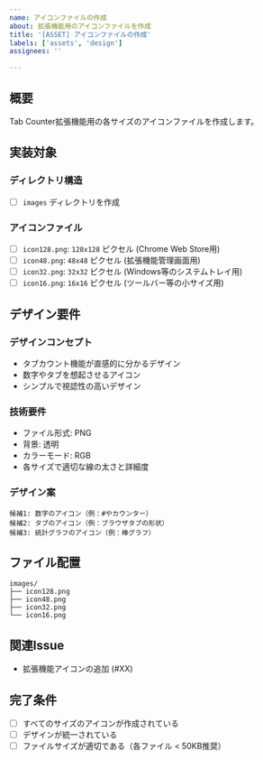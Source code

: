 ```yaml
---
name: アイコンファイルの作成
about: 拡張機能用のアイコンファイルを作成
title: '[ASSET] アイコンファイルの作成'
labels: ['assets', 'design']
assignees: ''

---
```


## 概要
Tab Counter拡張機能用の各サイズのアイコンファイルを作成します。

## 実装対象

### ディレクトリ構造
- [ ] `images` ディレクトリを作成

### アイコンファイル
- [ ] `icon128.png`: `128x128` ピクセル (Chrome Web Store用)
- [ ] `icon48.png`: `48x48` ピクセル (拡張機能管理画面用)
- [ ] `icon32.png`: `32x32` ピクセル (Windows等のシステムトレイ用)
- [ ] `icon16.png`: `16x16` ピクセル (ツールバー等の小サイズ用)

## デザイン要件

### デザインコンセプト
- タブカウント機能が直感的に分かるデザイン
- 数字やタブを想起させるアイコン
- シンプルで視認性の高いデザイン

### 技術要件
- ファイル形式: PNG
- 背景: 透明
- カラーモード: RGB
- 各サイズで適切な線の太さと詳細度

### デザイン案
```
候補1: 数字のアイコン（例：#やカウンター）
候補2: タブのアイコン（例：ブラウザタブの形状）
候補3: 統計グラフのアイコン（例：棒グラフ）
```

## ファイル配置
```
images/
├── icon128.png
├── icon48.png
├── icon32.png
└── icon16.png
```

## 関連Issue
- 拡張機能アイコンの追加 (#XX)

## 完了条件
- [ ] すべてのサイズのアイコンが作成されている
- [ ] デザインが統一されている
- [ ] ファイルサイズが適切である（各ファイル < 50KB推奨）